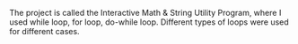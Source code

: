 The project is called the Interactive Math & String Utility Program, where I used while loop, for loop, do-while loop.
Different types of loops were used for different cases. 
